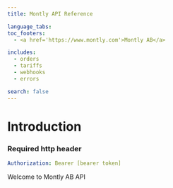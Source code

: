 ```yaml
---
title: Montly API Reference

language_tabs:
toc_footers:
  - <a href='https://www.montly.com'>Montly AB</a>

includes:
  - orders
  - tariffs
  - webhooks
  - errors

search: false
---
```


# Introduction

<div class="move-right">
  <h3>Required http header</h3>
</div>

```yaml
Authorization: Bearer [bearer token]
```

Welcome to Montly AB API
